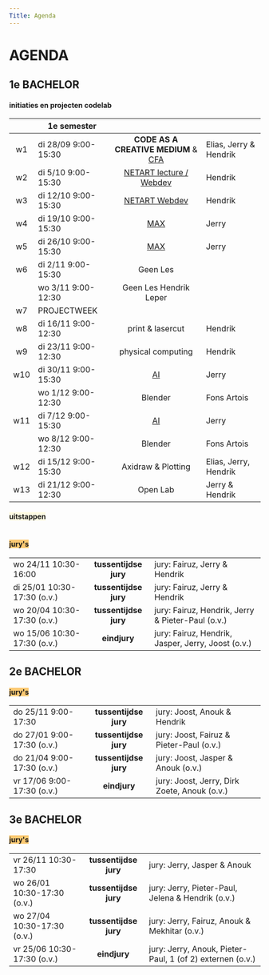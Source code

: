 ```yaml
---
Title: Agenda
---
```

# AGENDA
## 1e BACHELOR
#### initiaties en projecten codelab

| | 1e semester |       |     |
| :---: | --- | :---: | --- |
| w1 | di 28/09 9:00-15:30 | **CODE AS A CREATIVE MEDIUM** & [CFA](projecten/2021_CFA) | Elias, Jerry & Hendrik |
| w2 | di 5/10 9:00-15:30   | [NETART lecture / Webdev](projecten/2021_netartwebdev)  | Hendrik |
| w3 | di 12/10 9:00-15:30  | [NETART Webdev](projecten/2021_netartwebdev) | Hendrik |
| w4 | di 19/10 9:00-15:30  | [MAX](projecten/2021_max) | Jerry |
| w5 | di 26/10 9:00-15:30  | [MAX](projecten/2021_max) | Jerry |
| w6 | di 2/11 9:00-15:30   | Geen Les |  |
|  | wo 3/11 9:00-12:30   | Geen Les Hendrik Leper |  |
| w7 | PROJECTWEEK |  |  |
| w8 | di 16/11  9:00-12:30 | print & lasercut | Hendrik |
| w9 | di 23/11 9:00-12:30  | physical computing | Hendrik |
| w10 | di 30/11 9:00-15:30 | [AI](projecten/2021_AI) | Jerry |
|  | wo 1/12 9:00-12:30 | Blender | Fons Artois |
| w11 | di 7/12 9:00-15:30 | [AI](projecten/2021_AI)  | Jerry |
|  | wo 8/12 9:00-12:30 | Blender | Fons Artois |
| w12 | di 15/12 9:00-15:30 | Axidraw & Plotting | Elias, Jerry, Hendrik |
| w13 | di 21/12 9:00-12:30 | Open Lab | Jerry & Hendrik |

<!--
|  | 2e semester |  |  |
| -	| - | :-:	|-	|
| w1 	| 	| 	| 	|
| 	| 	| 	| 	|
| w2 	| 	| 	| 	|
| 	| 	| 	| 	|
| w3 	| 	| 	| 	|
| 	| 	| 	| 	|
| w4 	| 	| 	| 	|
| 	| 	| 	| 	|
| w5 	| 	| 	| 	|
| 	| 	| 	| 	|
| w6 	| 	| 	| 	|
| 	| 	| 	| 	|
| w7 	| 	|  	| 	|
| 	| 	| 	| 	|
| w8 	| PROJECTWEEK	| 	| 	|
| 	| 	| 	| 	|
| w9 	| 	| 	| 	|
| 	| 	| 	| 	|
| w10 | 	| 	| 	|
| 	| 	| 	| 	|
| w11 	|  	|  	| 	|
| 	| 	| 	| 	|
| w12 	|  	|  	| 	|
| 	| 	| 	| 	|
| w13 	|  	|  	| 	|
| 	| 	| 	| 	|

-->
#### <span style="background-color: #fffbe2;">uitstappen</span>
|     |       |     |
| --- | :---: | --- |


#### <span style="background-color: #fcc972;">jury's</span>
|     |       |     |
| --- | :---: | --- |
| wo 24/11 10:30-16:00 | **tussentijdse jury** | jury: Fairuz, Jerry & Hendrik |
| di 25/01 10:30-17:30 (o.v.)| **tussentijdse jury** | jury: Fairuz, Jerry & Hendrik |
| wo 20/04 10:30-17:30 (o.v.)| **tussentijdse jury** | jury: Fairuz, Hendrik, Jerry &  Pieter-Paul (o.v.) |
| wo 15/06 10:30-17:30 (o.v.)| **eindjury** | jury: Fairuz, Hendrik, Jasper, Jerry, Joost (o.v.) |


## 2e BACHELOR
#### <span style="background-color: #fcc972;">jury's</span>
|     |       |     |
| --- | :---: | --- |
| do 25/11 9:00-17:30 | **tussentijdse jury** | jury: Joost, Anouk & Hendrik |
| do 27/01 9:00-17:30 (o.v.)| **tussentijdse jury** | jury: Joost, Fairuz & Pieter-Paul (o.v.) |
| do 21/04 9:00-17:30 (o.v.)| **tussentijdse jury** | jury: Joost, Jasper & Anouk (o.v.) |
| vr 17/06 9:00-17:30 (o.v.)| **eindjury** | jury: Joost, Jerry, Dirk Zoete, Anouk  (o.v.) |


## 3e BACHELOR
#### <span style="background-color: #fcc972;">jury's</span>
|     |       |     |
| --- | :---: | --- |
| vr 26/11 10:30-17:30 | **tussentijdse jury** | jury: Jerry, Jasper & Anouk |
| wo 26/01 10:30-17:30 (o.v.)| **tussentijdse jury** | jury: Jerry, Pieter-Paul, Jelena & Hendrik (o.v.) |
| wo 27/04 10:30-17:30 (o.v.)| **tussentijdse jury** | jury: Jerry, Fairuz, Anouk & Mekhitar (o.v.) |
| vr 25/06 10:30-17:30 (o.v.)| **eindjury** | jury: Jerry, Anouk, Pieter-Paul, 1 (of 2) externen (o.v.) |

<!--
### transversaal atelier
-->
